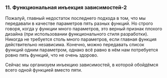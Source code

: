 ### 11. Функциональная инъекция зависимостей-2

Пожалуй, главный недостаток последнего подхода в том, что мы передавали в качестве параметров пять разных функций. Но строго говоря, когда у функции много параметров, это верный признак плохого дизайна (при использовании функционального стиля разработки). Никогда не требуется столь много параметров, если главная функция действительно независима. Конечно, можно передавать список функций одним параметром, однако всё равно в нём нам потребуется ровно пять функций, что не очень здорово.

Сейчас мы организуем инъекцию зависимостей, в которой обойдёмся всего одной функцией вместо пяти.
